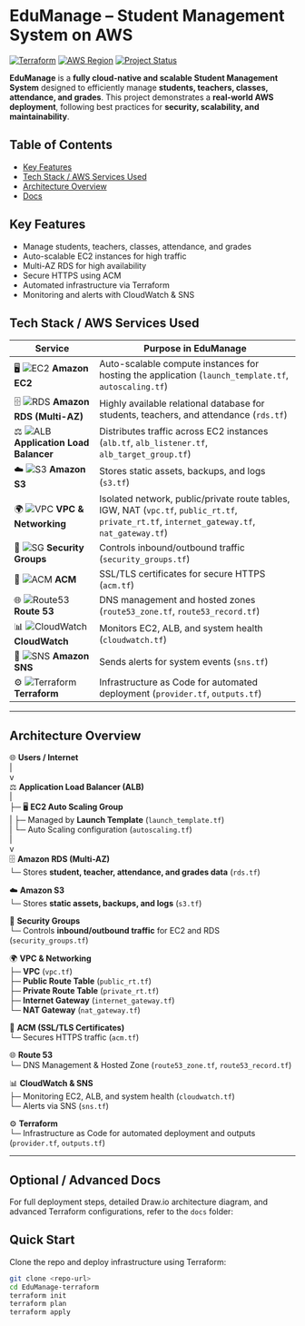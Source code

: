 # EduManage – Student Management System on AWS

[![Terraform](https://img.shields.io/badge/Terraform-v1.5.7-blue)](https://www.terraform.io/)
[![AWS Region](https://img.shields.io/badge/AWS-Asia%20Pacific%20(Mumbai)-orange)](https://aws.amazon.com/)
[![Project Status](https://img.shields.io/badge/Status-Completed-brightgreen)]()

**EduManage** is a **fully cloud-native and scalable Student Management System** designed to efficiently manage **students, teachers, classes, attendance, and grades**. This project demonstrates a **real-world AWS deployment**, following best practices for **security, scalability, and maintainability**.

## Table of Contents
- [Key Features](#key-features)
- [Tech Stack / AWS Services Used](#tech-stack--aws-services-used)
- [Architecture Overview](#architecture-overview)
- [Docs](#optional-advanced-docs)


## Key Features
- Manage students, teachers, classes, attendance, and grades
- Auto-scalable EC2 instances for high traffic
- Multi-AZ RDS for high availability
- Secure HTTPS using ACM
- Automated infrastructure via Terraform
- Monitoring and alerts with CloudWatch & SNS


## Tech Stack / AWS Services Used

| Service | Purpose in EduManage |
|---------|--------------------|
| 🖥️ ![EC2](https://img.shields.io/badge/EC2-Compute-blue) **Amazon EC2** | Auto-scalable compute instances for hosting the application (`launch_template.tf`, `autoscaling.tf`) |
| 🗄️ ![RDS](https://img.shields.io/badge/RDS-Database-orange) **Amazon RDS (Multi-AZ)** | Highly available relational database for students, teachers, and attendance (`rds.tf`) |
| ⚖️ ![ALB](https://img.shields.io/badge/ALB-LoadBalancer-yellow) **Application Load Balancer** | Distributes traffic across EC2 instances (`alb.tf`, `alb_listener.tf`, `alb_target_group.tf`) |
| ☁️ ![S3](https://img.shields.io/badge/S3-Storage-lightblue) **Amazon S3** | Stores static assets, backups, and logs (`s3.tf`) |
| 🌍 ![VPC](https://img.shields.io/badge/VPC-Network-green) **VPC & Networking** | Isolated network, public/private route tables, IGW, NAT (`vpc.tf`, `public_rt.tf`, `private_rt.tf`, `internet_gateway.tf`, `nat_gateway.tf`) |
| 🔐 ![SG](https://img.shields.io/badge/SecurityGroups-Firewall-red) **Security Groups** | Controls inbound/outbound traffic (`security_groups.tf`) |
| 🔑 ![ACM](https://img.shields.io/badge/ACM-Certificate-purple) **ACM** | SSL/TLS certificates for secure HTTPS (`acm.tf`) |
| 🌐 ![Route53](https://img.shields.io/badge/Route53-DNS-blueviolet) **Route 53** | DNS management and hosted zones (`route53_zone.tf`, `route53_record.tf`) |
| 📊 ![CloudWatch](https://img.shields.io/badge/CloudWatch-Monitoring-lightgrey) **CloudWatch** | Monitors EC2, ALB, and system health (`cloudwatch.tf`) |
| 📣 ![SNS](https://img.shields.io/badge/SNS-Notifications-pink) **Amazon SNS** | Sends alerts for system events (`sns.tf`) |
| ⚙️ ![Terraform](https://img.shields.io/badge/Terraform-IaC-lightblue) **Terraform** | Infrastructure as Code for automated deployment (`provider.tf`, `outputs.tf`) |

---

## Architecture Overview

🌐 **Users / Internet**  
   |  
   v  
⚖️ **Application Load Balancer (ALB)**  
   |  
   ├─ 🖥️ **EC2 Auto Scaling Group**  
   |      ├─ Managed by **Launch Template** (`launch_template.tf`)  
   |      └─ Auto Scaling configuration (`autoscaling.tf`)  
   |  
   v  
🗄️ **Amazon RDS (Multi-AZ)**  
   └─ Stores **student, teacher, attendance, and grades data** (`rds.tf`)  

☁️ **Amazon S3**  
   └─ Stores **static assets, backups, and logs** (`s3.tf`)  

🔐 **Security Groups**  
   └─ Controls **inbound/outbound traffic** for EC2 and RDS (`security_groups.tf`)  

🌍 **VPC & Networking**  
   ├─ **VPC** (`vpc.tf`)  
   ├─ **Public Route Table** (`public_rt.tf`)  
   ├─ **Private Route Table** (`private_rt.tf`)  
   ├─ **Internet Gateway** (`internet_gateway.tf`)  
   └─ **NAT Gateway** (`nat_gateway.tf`)  

🔑 **ACM (SSL/TLS Certificates)**  
   └─ Secures HTTPS traffic (`acm.tf`)  

🌐 **Route 53**  
   └─ DNS Management & Hosted Zone (`route53_zone.tf`, `route53_record.tf`)  

📊 **CloudWatch & SNS**  
   ├─ Monitoring EC2, ALB, and system health (`cloudwatch.tf`)  
   └─ Alerts via SNS (`sns.tf`)  

⚙️ **Terraform**  
   └─ Infrastructure as Code for automated deployment and outputs (`provider.tf`, `outputs.tf`)

---

## Optional / Advanced Docs

For full deployment steps, detailed Draw.io architecture diagram, and advanced Terraform configurations, refer to the `docs` folder:


## Quick Start
Clone the repo and deploy infrastructure using Terraform:

```bash
git clone <repo-url>
cd EduManage-terraform
terraform init
terraform plan
terraform apply